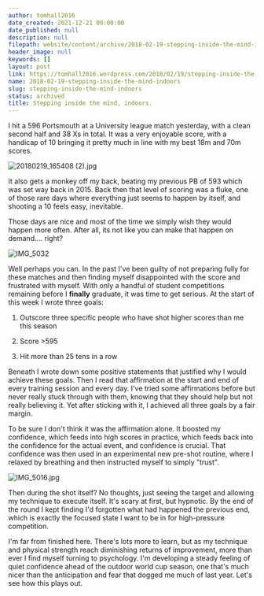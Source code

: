 ```yaml
---
author: tomhall2016
date_created: 2021-12-21 00:00:00
date_published: null
description: null
filepath: website/content/archive/2018-02-19-stepping-inside-the-mind-indoors.md
header_image: null
keywords: []
layout: post
link: https://tomhall2016.wordpress.com/2018/02/19/stepping-inside-the-mind-indoors/
name: 2018-02-19-stepping-inside-the-mind-indoors
slug: stepping-inside-the-mind-indoors
status: archived
title: Stepping inside the mind, indoors.
---
```


I hit a 596 Portsmouth at a University league match yesterday, with a clean second half and 38 Xs in total. It was a very enjoyable score, with a handicap of 10 bringing it pretty much in line with my best 18m and 70m scores.


![20180219_165408 (2).jpg](https://tomhall2016.files.wordpress.com/2018/02/20180219_165408-2.jpg)


It also gets a monkey off my back, beating my previous PB of 593 which was set way back in 2015. Back then that level of scoring was a fluke, one of those rare days where everything just seems to happen by itself, and shooting a 10 feels easy, inevitable.




Those days are nice and most of the time we simply wish they would happen more often. After all, its not like you can make that happen on demand.... right?


![IMG_5032](https://tomhall2016.files.wordpress.com/2018/02/img_5032.jpg)


Well perhaps you can. In the past I've been guilty of not preparing fully for these matches and then finding myself disappointed with the score and frustrated with myself. With only a handful of student competitions remaining before I **finally** graduate, it was time to get serious. At the start of this week I wrote three goals:




1) Outscore three specific people who have shot higher scores than me this season


2) Score >595

3) Hit more than 25 tens in a row

Beneath I wrote down some positive statements that justified why I would achieve these goals. Then I read that affirmation at the start and end of every training session and every day. I've tried some affirmations before but never really stuck through with them, knowing that they should help but not really believing it. Yet after sticking with it, I achieved all three goals by a fair margin.

To be sure I don't think it was the affirmation alone. It boosted my confidence, which feeds into high scores in practice, which feeds back into the confidence for the actual event, and confidence is crucial. That confidence was then used in an experimental new pre-shot routine, where I relaxed by breathing and then instructed myself to simply "trust".

![IMG_5016.jpg](https://tomhall2016.files.wordpress.com/2018/02/img_5016.jpg)

Then during the shot itself? No thoughts, just seeing the target and allowing my technique to execute itself. It's scary at first, but hypnotic. By the end of the round I kept finding I'd forgotten what had happened the previous end, which is exactly the focused state I want to be in for high-pressure competition.

I'm far from finished here. There's lots more to learn, but as my technique and physical strength reach diminishing returns of improvement, more than ever I find myself turning to psychology. I'm developing a steady feeling of quiet confidence ahead of the outdoor world cup season, one that's much nicer than the anticipation and fear that dogged me much of last year. Let's see how this plays out.